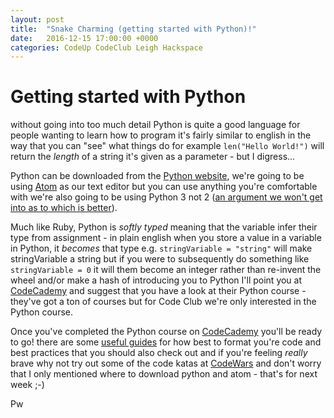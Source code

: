 ```yaml
---
layout: post
title:  "Snake Charming (getting started with Python)!"
date:   2016-12-15 17:00:00 +0000
categories: CodeUp CodeClub Leigh Hackspace
---
```


Getting started with Python
================
without going into too much detail Python is quite a good language for people wanting to learn how to program
it's fairly similar to english in the way that you can "see" what things do for example ```len("Hello World!")```
will return the *length* of a string it's given as a parameter - but I digress...

Python can be downloaded from the [Python website][1], we're going to be using [Atom][2] as our text editor but you can use anything you're comfortable with we're also going to be using Python 3 not 2 ([an argument we won't get into as to which is better][6]).

Much like Ruby, Python is _softly typed_ meaning that the variable infer their type from assignment - in plain english when you store a value in a variable in Python, it _becomes_ that type e.g. ``` stringVariable = "string" ``` will make  stringVariable a string but if you were to subsequently do something like ```stringVariable = 0``` it will them become an integer
rather than re-invent the wheel and/or make a hash of introducing you to Python I'll point you at [CodeCademy][3] and suggest that you have a look at their Python course - they've got a ton of courses but for Code Club we're only interested in the Python course.

Once you've completed the Python course on [CodeCademy][3] you'll be ready to go!
there are some [useful guides][4] for how best to format you're code and best practices that you should also check out
and if you're feeling _really_ brave why not try out some of the code katas at [CodeWars][5] and don't worry that I only mentioned where to download python and atom - that's for next week ;-)

Pw

[1]:https://www.python.org/
[2]:https://atom.io/
[3]:https://www.codecademy.com/
[4]:http://docs.python-guide.org/en/latest/
[5]:https://www.codewars.com/
[6]:http://docs.python-guide.org/en/latest/starting/which-python/#the-state-of-python-3-2
